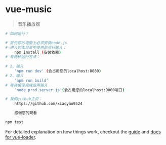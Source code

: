 # vue-music

> 音乐播放器


``` bash
# 如何运行？

# 首先您的电脑上必须安装node.js
# 进入到本目录中使用命令行输入：
    npm install (安装依赖)
# 有两种运行方法：
    
# 1、输入
    'npm run dev' (会占用您的localhost:8080)
# 2、输入
    'npm run build'
# 等待编译完成后再输入
    'node prod.server.js'(会占用您的localhost:9000端口)

# 我的github主页：
    https://github.com/xiaoyao9524

    感谢您的观看

npm test
```

For detailed explanation on how things work, checkout the [guide](http://vuejs-templates.github.io/webpack/) and [docs for vue-loader](http://vuejs.github.io/vue-loader).